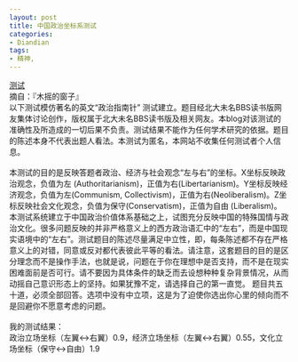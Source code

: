 ```yaml
---
layout: post
title: 中国政治坐标系测试
categories:
- Diandian
tags:
- 精神, 
---
```

<a href="http://blog.farmostwood.net/politics_bdwm" target="_blank">测试<br /></a>摘自：『木摇的窗子』
<br />以下测试模仿著名的英文“政治指南针” 测试建立。题目经北大未名BBS读书版网友集体讨论创作，版权属于北大未名BBS读书版及相关网友。本blog对该测试的准确性及所造成的一切后果不负责。测试结果不能作为任何学术研究的依据。题目的陈述本身不代表出题人看法。本测试为匿名，本网站不收集任何测试者个人信息。
<br />
<br />本测试的目的是反映答题者政治、经济与社会观念“左与右”的坐标。X坐标反映政治观念，负值为左 (Authoritarianism)，正值为右(Libertarianism)。Y坐标反映经济观念，负值为左(Communism, Collectivism)，正值为右(Neoliberalism)。Z坐标反映社会文化观念，负值为保守(Conservatism)，正值为自由 (Liberalism)。本测试系统建立于中国政治价值体系基础之上，试图充分反映中国的特殊国情与政治文化。很多问题反映的并非严格意义上的西方政治语汇中的“左右”，而是中国现实语境中的“左右”。测试题目的陈述尽量满足中立性，即，每条陈述都不存在严格意义上的对错，同意或反对都代表彼此平等的看法。请注意，这套题目的目的是区分理念而不是操作手法，也就是说，问题在于你在理想中是否支持，而不是在现实困难面前是否可行。请不要因为具体条件的缺乏而去设想种种复杂背景情况，从而动摇自己意识形态上的坚持。如果犹豫不定，请选择自己的第一直觉。 题目共五十道，必须全部回答。选项中没有中立项，这是为了迫使你选出你心里的倾向而不是回避你不愿意考虑的问题。
<br />
<br />我的测试结果：
<br />政治立场坐标（左翼&lt;-&gt;右翼）0.9，经济立场坐标（左翼&lt;-&gt;右翼）0.55，文化立场坐标（保守&lt;-&gt;自由）1.9